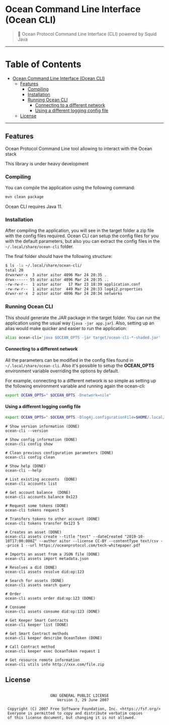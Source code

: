 # Ocean Command Line Interface (Ocean CLI)

> 🦑 Ocean Protocol Command Line Interface (CLI) powered by Squid Java

---


Table of Contents
=================

   * [Ocean Command Line Interface (Ocean CLI)](#ocean-command-line-interface-ocean-cli)
      * [Features](#features)
         * [Compiling](#compiling)
         * [Installation](#installation)
         * [Running Ocean CLI](#running-ocean-cli)
            * [Connecting to a different network](#connecting-to-a-different-network)
            * [Using a different logging config file](#using-a-different-logging-config-file)
      * [License](#license)


---

## Features

Ocean Protocol Command Line tool allowing to interact with the Ocean stack

This library is under heavy development

### Compiling

You can compile the application using the following command:

```bash
mvn clean package
```

Ocean CLI requires Java 11.

### Installation

After compiling the application, you will see in the target folder a zip file with the config files required.
Ocean CLI can setup the config files for you with the default parameters, 
but also you can extract the config files in the `~/.local/share/ocean-cli` folder.

The final folder should have the following structure:

```bash
$ ls -la ~/.local/share/ocean-cli/
total 20
drwxrwxr-x  3 aitor aitor 4096 Mar 24 20:35 .
drwx------ 55 aitor aitor 4096 Mar 24 20:35 ..
-rw-rw-r--  1 aitor aitor   17 Mar 23 18:39 application.conf
-rw-rw-r--  1 aitor aitor  449 Mar 24 20:33 log4j2.properties
drwxr-xr-x  2 aitor aitor 4096 Mar 24 20:34 networks

```


### Running Ocean CLI

This should generate the JAR package in the target folder. You can run the application using the usual way (`java -jar app.jar`). 
Also, setting up an alias would make quicker and easier to run the application:
```bash
alias ocean-cli='java $OCEAN_OPTS -jar target/ocean-cli-*-shaded.jar'
```

#### Connecting to a different network

All the parameters can be modified in the config files found in `~/.local/share/ocean-cli`. Also it's possible to setup the **OCEAN_OPTS** 
environment variable overriding the options by default.

For example, connecting to a different network is so simple as setting up the following environment variable and running again the ocean-cli:

```bash
export OCEAN_OPTS=" $OCEAN_OPTS -Dnetwork=nile"
``` 

#### Using a different logging config file

```bash
export OCEAN_OPTS=" $OCEAN_OPTS -Dlog4j.configurationFile=$HOME/.local/share/ocean-cli/log4j2.properties"
``` 



```
# Show version information (DONE)
ocean-cli --version

# Show config information (DONE)
ocean-cli config show

# Clean previous configuration parameters (DONE)
ocean-cli config clean

# Show help (DONE)
ocean-cli --help

# List existing accounts  (DONE)
ocean-cli accounts list 

# Get account balance  (DONE)
ocean-cli accounts balance 0x123

# Request some tokens (DONE)
ocean-cli tokens request 5

# Transfers tokens to other account (DONE)
ocean-cli tokens transfer 0x123 5

# Creates an asset (DONE)
ocean-cli assets create --title "test" --dateCreated "2019-10-10T17:00:000Z" --author aitor --license CC-BY --contentType text/csv --price 1 --url https://oceanprotocol.com/tech-whitepaper.pdf

# Imports an asset from a JSON file (DONE)
ocean-cli assets import metadata.json

# Resolves a did (DONE)
ocean-cli assets resolve did:op:123

# Search for assets (DONE)
ocean-cli assets search query

# Order
ocean-cli assets order did:op:123 (DONE)

# Consume
ocean-cli assets consume did:op:123 (DONE)

# Get Keeper Smart Contracts
ocean-cli keeper list (DONE)

# Get Smart Contract methods
ocean-cli keeper describe OceanToken (DONE)

# Call Contract method
ocean-cli keeper exec OceanToken request 1

# Get resource remote information
ocean-cli utils info http://xxx.com/file.zip
```


## License


```

                    GNU GENERAL PUBLIC LICENSE
                       Version 3, 29 June 2007

 Copyright (C) 2007 Free Software Foundation, Inc. <https://fsf.org/>
 Everyone is permitted to copy and distribute verbatim copies
 of this license document, but changing it is not allowed.


```


